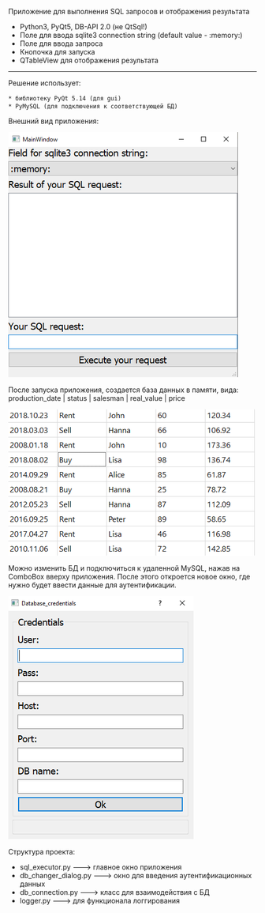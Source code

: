 Приложение для выполнения SQL запросов и отображения результата
* Python3, PyQt5, DB-API 2.0 (не QtSql!)
* Поле для ввода sqlite3 connection string (default value - :memory:)
* Поле для ввода запроса
* Кнопочка для запуска
* QTableView для отображения результата

-------------------------------------------------------------------------------------------------------------------------

Решение использует:

    * библиотеку PyQt 5.14 (для gui)
    * PyMySQL (для подключения к соответствующей БД)

Внешний вид приложения:


![Application](images/Application.png)


После запуска приложения, создается база данных в памяти, вида:
production_date | status | salesman | real_value | price

![db_memory](images/db_memory.png)


Можно изменить БД и подключиться к удаленной MySQL, нажав на ComboBox вверху приложения.
После этого откроется новое окно, где нужно будет ввести данные для аутентификации.


![credentials](images/credentials.png)


Структура проекта:

* sql_executor.py        ---> главное окно приложения
* db_changer_dialog.py   ---> окно для введения аутентификационных данных
* db_connection.py       ---> класс для взаимодействия с БД
* logger.py              ---> для функционала логгирования